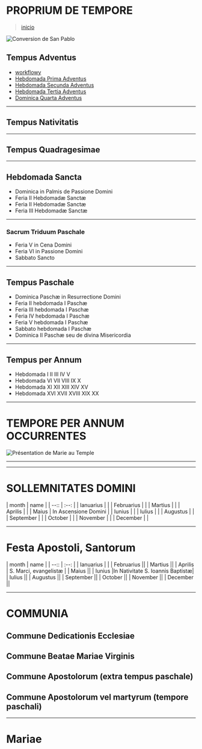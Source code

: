 # PROPRIUM DE TEMPORE
> [inicio](./README.md)

![Conversion de San Pablo](https://www.ncronline.org/files/styles/article_one_third_width/public/2023-01/conversion%20of%20saul.jpg?itok=pdmgDbV5)



## Tempus Adventus
* [workflowy](https://workflowy.com/s/tempus-adventus/gXIb6iL9zKoN1vLs)
* [Hebdomada Prima Adventus](./calendar/LTA-1.md)
* [Hebdomada Secunda Adventus](./calendar/LTA-2.md)
* [Hebdomada Tertia Adventus](./calendar/LTA-3.md)
* [Dominica Quarta Adventus](./calendar/LTA-4.md)

----
## Tempus Nativitatis



----
## Tempus Quadragesimae




----

## Hebdomada Sancta
* Dominica in Palmis de Passione Domini
* Feria II Hebdomadæ Sanctæ
* Feria II Hebdomadæ Sanctæ
* Feria III Hebdomadæ Sanctæ



----


### Sacrum Triduum Paschale
* Feria V in Cena Domini
* Feria VI in Passione Domini
* Sabbato Sancto

----
## Tempus Paschale
* Dominica Paschæ in Resurrectione Domini
* Feria II hebdomada I Paschæ
* Feria III hebdomada I Paschæ
* Feria IV hebdomada I Paschæ
* Feria V hebdomada I Paschæ
* Sabbato hebdomada I Paschæ
* Dominica II Paschæ seu de divina Misericordia

----

## Tempus per Annum

- Hebdomada I II III IV V
- Hebdomada VI VII VIII IX X
- Hebdomada XI XII XIII XIV XV
- Hebdomada XVI XVII XVIII XIX XX



----
# TEMPORE PER ANNUM OCCURRENTES

![Présentation de Marie au Temple ](https://www.medaille-miraculeuse.fr/wp-content/uploads/2020/11/Marie-presentee-au-Temple-Vitraux-de-la-nef-Cathedrale-Notre-Dame-Ottawa.jpg)

----




----


# SOLLEMNITATES DOMINI
| month | name |
| --:: | :--: |
| Ianuarius |  |
| Februarius | |
| Martius | |
| Aprilis | |
| Maius |  In Ascensione Domini |
| Iunius | |
| Iulius | |
| Augustus | |
| September | |
| October | |
| November | |
| December | |

----
# Festa Apostoli, Santorum
| month | name |
| --:: | :--: |
| Ianuarius |  |
| Februarius ||
| Martius ||
| Aprilis | S. Marci, evangelistæ |
| Maius ||
| Iunius |In Nativitate S. Ioannis Baptistæ|
| Iulius ||
| Augustus ||
| September ||
| October ||
| November ||
| December ||

----
# COMMUNIA
## Commune Dedicationis Ecclesiae
## Commune Beatae Mariae Virginis
## Commune Apostolorum (extra tempus paschale)
## Commune Apostolorum vel martyrum (tempore paschali)


----
# Mariae

